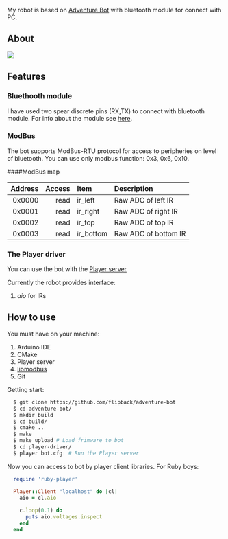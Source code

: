 My robot is based on [Adventure Bot](http://www.youtube.com/watch?v=fDeCK8lloY4) with bluetooth module for connect with PC.

## About

![](https://plus.google.com/photos/100647047226011286297/albums/5755784805055249585)

## Features

### Bluethooth module

I have used two spear discrete pins (RX,TX) to connect with bluetooth module. For info
about the module see [here](http://www.pial.net/post/Using-the-HC-05-Bluetooth-RS232-Serial-module-for-cheap-wireless-communication-with-your-uController.aspx).

### ModBus 

The bot supports ModBus-RTU protocol for access to peripheries on level of bluetooth. You can use only
modbus function: 0x3, 0x6, 0x10.

####ModBus map

| Address | Access  | Item        | Description                 |
|--------:|--------:|:------------|:----------------------------|
| 0x0000  | read    |   ir_left   | Raw ADC of left IR          |
| 0x0001  | read    |   ir_right  | Raw ADC of right IR         |
| 0x0002  | read    |   ir_top    | Raw ADC of top IR           |
| 0x0003  | read    |   ir_bottom | Raw ADC of bottom IR        |

### The Player driver

You can use the bot with the [Player server](http://playerstage.sourceforge.net/) 

Currently the robot provides interface:

  1. *aio* for IRs

## How to use

You must have on your machine:
  1. Arduino IDE
  2. CMake
  3. Player server
  4. [libmodbus](http://www.libmodbus.org/)
  5. Git

Getting start:

  ```sh
    $ git clone https://github.com/flipback/adventure-bot
    $ cd adventure-bot/
    $ mkdir build
    $ cd build/
    $ cmake ..
    $ make
    $ make upload # Load frimware to bot
    $ cd player-driver/
    $ player bot.cfg  # Run the Player server
  ```

Now you can access to bot by player client libraries. For Ruby boys:

  ```ruby
    require 'ruby-player'

    Player::Client "localhost" do |cl|
      aio = cl.aio
      
      c.loop(0.1) do
        puts aio.voltages.inspect
      end
    end
    
